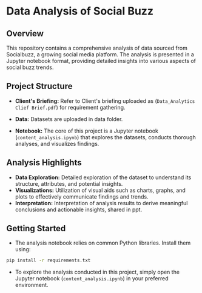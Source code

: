 # Data Analysis of Social Buzz

## Overview

This repository contains a comprehensive analysis of data sourced from Socialbuzz, a growing social media platform. The analysis is presented in a Jupyter notebook format, providing detailed insights into various aspects of social buzz trends.

## Project Structure

- **Client's Briefing:** Refer to Client's briefing uploaded as (`Data_Analytics Clief Brief.pdf`) for requirement gathering.

- **Data:** Datasets are uploaded in data folder.

- **Notebook:** The core of this project is a Jupyter notebook (`content_analysis.ipynb`) that explores the datasets, conducts thorough analyses, and visualizes findings.


## Analysis Highlights

- **Data Exploration:** Detailed exploration of the dataset to understand its structure, attributes, and potential insights.
- **Visualizations:** Utilization of visual aids such as charts, graphs, and plots to effectively communicate findings and trends.
- **Interpretation:** Interpretation of analysis results to derive meaningful conclusions and actionable insights, shared in ppt.

## Getting Started

- The analysis notebook relies on common Python libraries. Install them using:

```bash
pip install -r requirements.txt
```

- To explore the analysis conducted in this project, simply open the Jupyter notebook (`content_analysis.ipynb`) in your preferred environment.


